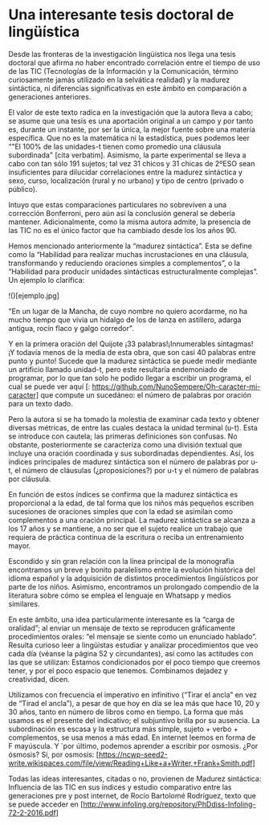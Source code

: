 # Una interesante tesis doctoral de lingüística

Desde las fronteras de la investigación lingüística nos llega una tesis doctoral que afirma no haber encontrado correlación entre el tiempo de uso de las TIC (Tecnologías de la Información y la Comunicación, término curiosamente jamás utilizado en la selvática realidad) y la madurez sintáctica, ni diferencias significativas en este ámbito en comparación a generaciones anteriores.



El valor de este texto radica en la investigación que la autora lleva a cabo; se asume que una tesis es una aportación original a un campo y por tanto es, durante un instante, por ser la única, la mejor fuente sobre una materia específica. Que no es la matemática ni la estadística, pues podemos leer “"El 100% de las unidades-t tienen como promedio una cláusula subordinada" [cita verbatim]. Asimismo, la parte experimental se lleva a cabo con tan sólo 191 sujetos; tal vez 31 chicos y 31 chicas de 2ºESO sean insuficientes para dilucidar correlaciones entre la madurez sintáctica y sexo, curso, localización (rural y no urbano) y tipo de centro (privado o público). 



Intuyo que estas comparaciones particulares no sobreviven a una corrección Bonferroni, pero aún así la conclusión general se debería mantener. Adicionalmente, como la misma autora admite, la presencia de las TIC no es el único factor que ha cambiado desde los los años 90.



Hemos mencionado anteriormente la “madurez sintáctica”. Esta se define como la “Habilidad para realizar muchas incrustaciones en una cláusula, transformando y reduciendo oraciones simples a complementos”, o la “Habilidad para producir unidades sintácticas estructuralmente complejas”. Un ejemplo lo clarifica:

!()[ejemplo.jpg]



"En un lugar de la Mancha, de cuyo nombre no quiero acordarme, no ha mucho tiempo que vivía un hidalgo de los de lanza en astillero, adarga antigua, rocín flaco y galgo corredor".

Y en la primera oración del Quijote ¡33 palabras!¡Innumerables sintagmas! ¡Y todavía menos de la media de esta obra, que son casi 40 palabras entre punto y punto! Sucede que la madurez sintáctica se puede medir mediante un artificio llamado unidad-t, pero este resultaría endemoniado de programar, por lo que tan solo he podido llegar a escribir un programa, el cual se puede ver aquí [: https://github.com/NunoSempere/Oh-caracter-mi-caracter] que compute un sucedáneo: el número de palabras por oración para un texto dado.



Pero la autora sí se ha tomado la molestia de examinar cada texto y obtener diversas métricas, de entre las cuales destaca la unidad terminal (u-t). Esta se introduce con cautela; las primeras definiciones son confusas. No obstante, posteriormente se caracteriza como una división textual que incluye una oración coordinada y sus subordinadas dependientes. Así, los índices principales de madurez sintáctica son el número de palabras por u-t, el número de cláusulas (¿proposiciones?) por u-t y el número de palabras por cláusula.



En función de estos índices se confirma que la madurez sintáctica es proporcional a la edad, de tal forma que los niños más pequeños escriben sucesiones de oraciones simples que con la edad se asimilan como complementos a una oración principal. La madurez sintáctica se alcanza a los 17 años y se mantiene, a no ser que el sujeto realice un trabajo que requiera de práctica continua de la escritura o reciba un entrenamiento mayor.







Escondido y sin gran relación con la línea principal de la monografía encontramos un breve y bonito paralelismo entre la evolución histórica del idioma español y la adquisición de distintos procedimientos lingüísticos por parte de los niños. Asimismo, encontramos un prolongado compendio de la literatura sobre cómo se emplea el lenguaje en Whatsapp y medios similares.



En este ámbito, una idea particularmente interesante es la “carga de oralidad”; al enviar un mensaje de texto se reproducen gráficamente procedimientos orales: “el mensaje se siente como un enunciado hablado”. Resulta curioso leer a lingüistas estudiar y analizar procedimientos que veo cada día (véanse la página 52 y circundantes), así como las actitudes con las que se utilizan: Estamos condicionados por el poco tiempo que creemos tener, y por el poco espacio que tenemos. Combinamos dejadez y creatividad, dicen.



Utilizamos con frecuencia el imperativo en infinitivo (“Tirar el ancla” en vez de “Tirad el ancla”), a pesar de que hoy en día se lea más que hace 10, 20 y 30 años, tanto en número de libros como en tiempo. La forma que más usamos es el presente del indicativo; el subjuntivo brilla por su ausencia. La subordinación es escasa y la estructura más simple, sujeto + verbo + complementos, se usa menos a más edad. En internet leemos en forma de F mayúscula. Y `por último, podemos aprender a escribir por osmosis. ¿Por ósmosis? Sí, por osmosis: [https://ncwp-seed2-write.wikispaces.com/file/view/Reading+Like+a+Writer,+Frank+Smith.pdf]



Todas las ideas interesantes, citadas o no, provienen de Madurez sintáctica: Influencia de las TIC en sus índices y estudio comparativo entre las generaciones pre y post internet, de Rocío Bartolomé Rodríguez, texto que se puede acceder en [http://www.infoling.org/repository/PhDdiss-Infoling-72-2-2016.pdf]
